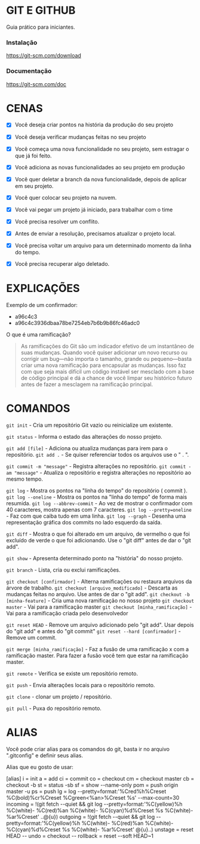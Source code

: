# GIT E GITHUB

Guia prático para iniciantes.

### Instalação

https://git-scm.com/download

### Documentação

https://git-scm.com/doc

# CENAS

- [x] Você deseja criar pontos na história da produção do seu projeto
- [x] Você deseja verificar mudanças feitas no seu projeto

- [x] Você começa uma nova funcionalidade no seu projeto, sem estragar o que já foi feito.
- [x] Você adiciona as novas funcionalidades ao seu projeto em produção
- [x] Você quer deletar a branch da nova funcionalidade, depois de aplicar em seu projeto.

- [x] Você quer colocar seu projeto na nuvem.

- [x] Você vai pegar um projeto já iniciado, para trabalhar com o time
- [x] Você precisa resolver um conflito.
- [x] Antes de enviar a resolução, precisamos atualizar o projeto local.

- [x] Você precisa voltar um arquivo para um determinado momento da linha do tempo.
- [x] Você precisa recuperar algo deletado.

# EXPLICAÇÕES

Exemplo de um confirmador:
  - a96c4c3
  - a96c4c3936dbaa78be7254eb7b6b9b86fc46adc0

O que é uma ramificação?

> As ramificações do Git são um indicador efetivo de um instantâneo de suas mudanças. Quando você quiser adicionar um novo recurso ou corrigir um bug—não importa o tamanho, grande ou pequeno—basta criar uma nova ramificação para encapsular as mudanças. Isso faz com que seja mais difícil um código instável ser mesclado com a base de código principal e dá a chance de você limpar seu histórico futuro antes de fazer a mesclagem na ramificação principal.  

# COMANDOS

`git init` - Cria um repositório Git vazio ou reinicialize um existente.

`git status` - Informa o estado das alterações do nosso projeto.

`git add [file]` - Adiciona ou atualiza mudanças para irem para o repositório.
  `git add .` - Se quiser referenciar todos os arquivos use o " . ".

`git commit -m "message"` - Registra alterações no repositório.
  `git commit -am "message"` - Atualiza o repositório e registra alterações no repositório ao mesmo tempo.

`git log` - Mostra os pontos na "linha do tempo" do repositório ( commit ).
  `git log --oneline` - Mostra os pontos na "linha do tempo" de forma mais resumida.
    `git log --abbrev-commit` - Ao vez de mostrar o confirmador com 40 caracteres, mostra apenas com 7 caracteres.
    `git log --pretty=oneline` - Faz com que caiba tudo em uma linha.
  `git log --graph` - Desenha uma representação gráfica dos commits no lado esquerdo da saída.

`git diff` - Mostra o que foi alterado em um arquivo, de vermelho o que foi excluído de verde o que foi adicionando.
Use o "git diff" antes de dar o "git add".

`git show` - Apresenta determinado ponto na "história" do nosso projeto.

`git branch` - Lista, cria ou exclui ramificações.

`git checkout [confirmador]` - Alterna ramificações ou restaura arquivos da árvore de trabalho.
  `git checkout [arquivo_modificado]` - Descarta as mudanças feitas no arquivo. Use antes de dar o "git add".
  `git checkout -b [minha-feature]` - Cria uma nova ramificação no nosso projeto
  `git checkout master` - Vai para a ramificação master
  `git checkout [minha_ramificação]` - Vai para a ramificação criada pelo desenvolvedor

`git reset HEAD` - Remove um arquivo adicionado pelo "git add". Usar depois do "git add" e antes do "git commit"
  `git reset --hard [confirmador]` - Remove um commit.

`git merge [minha_ramificação]` - Faz a fusão de uma ramificação x com a ramificação master. Para fazer a fusão você tem que estar na ramificação master.

`git remote` - Verifica se existe um repositório remoto.

`git push` - Envia alterações locais para o repositório remoto.

`git clone` - clonar um projeto / repositório.

`git pull` - Puxa do repositório remoto.

# ALIAS
Você pode criar alias para os comandos do git, basta ir no arquivo ".gitconfig" e definir seus alias.

Alias que eu gosto de usar:

[alias]
  i = init
  a = add
  ci = commit
  co = checkout
  cm = checkout master
  cb = checkout -b
  st = status -sb
  sf = show --name-only
  pom = push origin master -u
  ps = push
  lg = log --pretty=format:'%Cred%h%Creset %C(bold)%cr%Creset %Cgreen<%an>%Creset %s' --max-count=30
  incoming = !(git fetch --quiet && git log --pretty=format:'%C(yellow)%h %C(white)- %C(red)%an %C(white)- %C(cyan)%d%Creset %s %C(white)- %ar%Creset' ..@{u})
  outgoing = !(git fetch --quiet && git log --pretty=format:'%C(yellow)%h %C(white)- %C(red)%an %C(white)- %C(cyan)%d%Creset %s %C(white)- %ar%Creset' @{u}..)
  unstage = reset HEAD --
  undo = checkout --
  rollback = reset --soft HEAD~1

